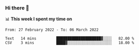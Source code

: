 ### Hi there 👋

📊 __This week I spent my time on__
<!--START_SECTION:waka-->

```text
From: 27 February 2022 - To: 06 March 2022

Text   14 mins         ████████████████████▓░░░░   82.00 %
CSV    3 mins          ████▓░░░░░░░░░░░░░░░░░░░░   18.00 %
```

<!--END_SECTION:waka-->
<!--
**SREEHARI-M-S/SREEHARI-M-S** is a ✨ _special_ ✨ repository because its `README.md` (this file) appears on your GitHub profile.

Here are some ideas to get you started:

- 🔭 I’m currently working on ...
- 🌱 I’m currently learning ...
- 👯 I’m looking to collaborate on ...
- 🤔 I’m looking for help with ...
- 💬 Ask me about ...
- 📫 How to reach me: ...
- 😄 Pronouns: ...
- ⚡ Fun fact: ...
-->
